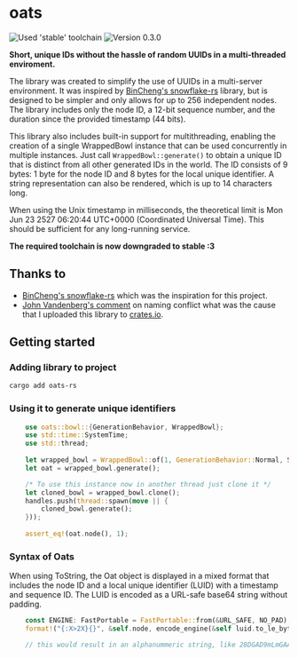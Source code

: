 # oats

![Used 'stable' toolchain](https://img.shields.io/badge/toolchain-stable-important)
![Version 0.3.0](https://img.shields.io/badge/version-0.3.0-informational)

**Short, unique IDs without the hassle of random UUIDs in a multi-threaded enviroment.**

The library was created to simplify the use of UUIDs in a multi-server environment. It was inspired by [BinCheng's snowflake-rs](https://github.com/BinChengZhao/snowflake-rs) library, but is designed to be simpler and only allows for up to 256 independent nodes. The library includes only the node ID, a 12-bit sequence number, and the duration since the provided timestamp (44 bits).

This library also includes built-in support for multithreading, enabling the creation of a single WrappedBowl instance that can be used concurrently in multiple instances. Just call `WrappedBowl::generate()` to obtain a unique ID that is distinct from all other generated IDs in the world. The ID consists of 9 bytes: 1 byte for the node ID and 8 bytes for the local unique identifier. A string representation can also be rendered, which is up to 14 characters long.

When using the Unix timestamp in milliseconds, the theoretical limit is Mon Jun 23 2527 06:20:44 UTC+0000 (Coordinated Universal Time). This should be sufficient for any long-running service.

**The required toolchain is now downgraded to stable :3**

## Thanks to

- [BinCheng's snowflake-rs](https://github.com/BinChengZhao/snowflake-rs) which was the inspiration for this project.
- [John Vandenberg's comment](https://github.com/Skailys/oats-rs/issues/1) on naming conflict what was the cause that I uploaded this library to [crates.io](https://crates.io/crates/oats-rs).

## Getting started

### Adding library to project

```bash
cargo add oats-rs
```

### Using it to generate unique identifiers

```rust
    use oats::bowl::{GenerationBehavior, WrappedBowl};
    use std::time::SystemTime;
    use std::thread;
    
    let wrapped_bowl = WrappedBowl::of(1, GenerationBehavior::Normal, Some(SystemTime::now()));
    let oat = wrapped_bowl.generate();

    /* To use this instance now in another thread just clone it */
    let cloned_bowl = wrapped_bowl.clone();
    handles.push(thread::spawn(move || {
        cloned_bowl.generate();
    }));
    
    assert_eq!(oat.node(), 1);
```

### Syntax of Oats

When using ToString, the Oat object is displayed in a mixed format that includes the node ID and a local unique identifier (LUID) with a timestamp and sequence ID. The LUID is encoded as a URL-safe base64 string without padding.

```rust
    const ENGINE: FastPortable = FastPortable::from(&URL_SAFE, NO_PAD);
    format!("{:X>2X}{}", &self.node, encode_engine(&self luid.to_le_bytes(), &ENGINE))

    // this would result in an alphanummeric string, like 28DGAD9mLmGAA
```
